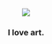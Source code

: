 
<h1 align="center">
    <img src="https://readme-typing-svg.herokuapp.com/?font=Righteous&size=35&center=true&vCenter=true&width=500&height=70&duration=7000&lines=01001001 + 00100000 + 01101100 + 01101111 + 01110110 + 01100101 + 00100000 + 01100001 + 01110010 +01110100
" />
</h1>

<h3 align="center">I love art.</h3>

<br/>

